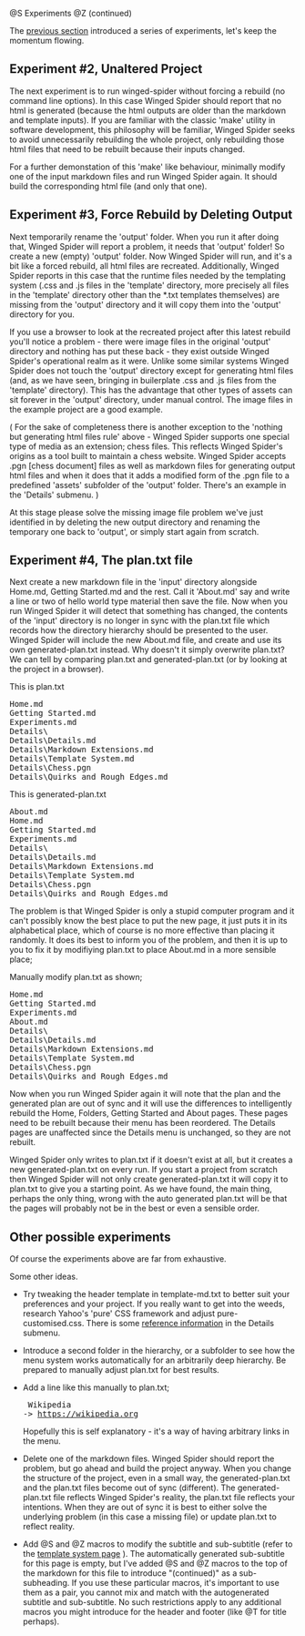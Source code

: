 @S Experiments
@Z (continued)

The [previous section](getting-started.html) introduced a series of experiments,
let's keep the momentum flowing.

## Experiment #2, Unaltered Project

The next experiment is to run winged-spider without forcing a rebuild
(no command line options). In this case Winged Spider 
should report that no html is generated (because the html outputs are
older than the markdown and template inputs). If you are familiar with the
classic 'make' utility in software development, this philosophy will be familiar,
Winged Spider seeks to avoid unnecessarily rebuilding the whole project, only
rebuilding those html files that need to be rebuilt because their inputs
changed.

For a further demonstation of this 'make' like behaviour, minimally modify
one of the input markdown files and run Winged Spider again. It should build the
corresponding html file (and only that one).

## Experiment #3, Force Rebuild by Deleting Output

Next temporarily rename the 'output' folder. When you run it
after doing that, Winged Spider will report a problem, it needs that 'output'
folder! So create a new (empty) 'output' folder.
Now Winged Spider will run, and it's a bit like a forced rebuild, all html files
are recreated. Additionally, Winged Spider reports in this case that the runtime
files needed by the templating system (.css and .js files in the 'template' directory,
more precisely all files in the 'template' directory other than the *.txt templates
themselves) are missing from the 'output' directory and it will copy them into
the 'output' directory for you.

If you use a browser to look at the recreated project after this latest rebuild you'll
notice a problem - there were image files in the original 'output' directory and
nothing has put these back - they exist outside Winged Spider's operational realm as
it were. Unlike some similar systems Winged Spider does not touch the 'output' directory
except for generating html files (and, as we have seen, bringing in builerplate .css and .js files
from the 'template' directory). This has the advantage that other types of assets can
sit forever in the 'output' directory, under manual control. The image files in the
example project are a good example.

( For the sake of completeness there is another exception to the 'nothing but generating
html files rule' above - Winged Spider supports one special type of media as an extension;
chess files. This reflects Winged Spider's origins as a tool built to maintain a chess
website. Winged Spider accepts .pgn [chess document] files as well as markdown files
for generating output html files and when it does that it adds a modified form of the
.pgn file to a predefined 'assets' subfolder of the 'output' folder. There's an example
in the 'Details' submenu. )

At this stage please solve the missing image file problem we've just identified in
by deleting the new output directory and renaming the temporary one back to 'output',
or simply start again from scratch.

## Experiment #4, The plan.txt file

Next create a new markdown file in the 'input' directory alongside Home.md, Getting Started.md
and the rest. Call it 'About.md' say and write a line or two of hello world type material
then save the file. Now when you run Winged Spider it will detect that something has
changed, the contents of the 'input' directory is no longer in sync with the plan.txt
file which records how the directory hierarchy should be presented to the user.
Winged Spider will include the new About.md file, and create and use its own generated-plan.txt
instead. Why doesn't it simply overwrite plan.txt? We can tell by comparing plan.txt and
generated-plan.txt (or by looking at the project in a browser).

This is plan.txt

<pre>
Home.md
Getting Started.md
Experiments.md
Details\
Details\Details.md
Details\Markdown Extensions.md
Details\Template System.md
Details\Chess.pgn
Details\Quirks and Rough Edges.md
</pre>

This is generated-plan.txt

<pre>
About.md
Home.md
Getting Started.md
Experiments.md
Details\
Details\Details.md
Details\Markdown Extensions.md
Details\Template System.md
Details\Chess.pgn
Details\Quirks and Rough Edges.md
</pre>

The problem is that Winged Spider is only a stupid computer program and it can't possibly
know the best place to put the new page, it just puts it in its alphabetical place, which
of course is no more effective than placing it randomly. It does its best to inform you of the
problem, and then it is up to you to fix it by modifiying plan.txt to place About.md in a more
sensible place;

Manually modify plan.txt as shown;

<pre>
Home.md
Getting Started.md
Experiments.md
About.md
Details\
Details\Details.md
Details\Markdown Extensions.md
Details\Template System.md
Details\Chess.pgn
Details\Quirks and Rough Edges.md
</pre>

Now when you run Winged Spider again it will note that the plan and the generated plan are
out of sync and it will use the differences to intelligently rebuild the Home, Folders,
Getting Started and About pages. These pages need to be rebuilt because their menu has
been reordered. The Details pages are unaffected since the Details menu is unchanged, so
they are not rebuilt.

Winged Spider only writes to plan.txt if it doesn't exist at all, but it creates a new
generated-plan.txt on every run. If you start a project from scratch then Winged Spider
will not only create generated-plan.txt it will copy it to plan.txt to give you a starting
point. As we have found, the main thing, perhaps the only thing, wrong with the auto generated
plan.txt will be that the pages will probably not be in the best or even a sensible order.

## Other possible experiments

Of course the experiments above are far from exhaustive.

Some other ideas.

- Try tweaking the header template in template-md.txt to better suit your preferences and your project. If you really
want to get into the weeds, research Yahoo's 'pure' CSS framework and adjust pure-customised.css.
There is some [reference information](details-template-system.html) in the Details submenu.

- Introduce a second folder in the hierarchy, or a subfolder to see how the menu system
works automatically for an arbitrarily deep hierarchy. Be prepared to manually adjust
plan.txt for best results.

- Add a line like this manually to plan.txt; <br><pre> Wikipedia -> https://wikipedia.org </pre> Hopefully this
is self explanatory - it's a way of having arbitrary links in the menu.

- Delete one of the markdown files. Winged Spider should report the problem, but go ahead and
build the project anyway. When you change the structure of the project, even in a small way,
the generated-plan.txt and the plan.txt files become out of sync (different). The
generated-plan.txt file reflects Winged Spider's reality, the plan.txt file reflects
your intentions. When they are out of sync it is best to either solve the underlying
problem (in this case a missing file) or update plan.txt to reflect reality.

- Add @S and @Z macros to modify the subtitle and sub-subtitle (refer to the [template system page](details-template-system.html) ).
The automatically generated sub-subtitle for this page is empty, but I've added @S and @Z macros
to the top of the markdown for this file to introduce "(continued)" as a sub-subheading. If you use these
particular macros, it's important to use them as a pair, you cannot mix and match with the autogenerated
subtitle and sub-subtitle. No such restrictions apply to any additional macros you might
introduce for the header and footer (like @T for title perhaps).